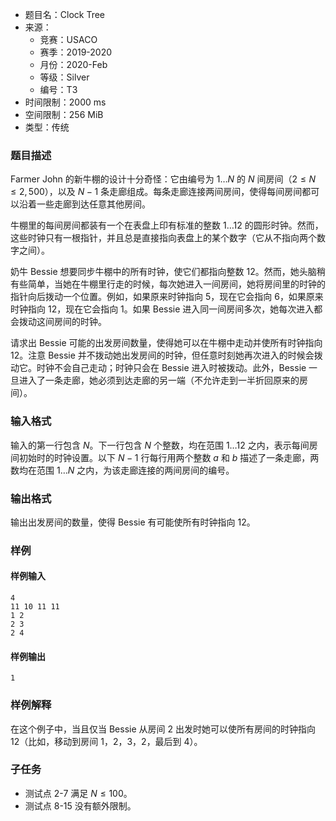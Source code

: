 - 题目名：Clock Tree
- 来源：
  - 竞赛：USACO
  - 赛季：2019-2020
  - 月份：2020-Feb
  - 等级：Silver
  - 编号：T3
- 时间限制：2000 ms
- 空间限制：256 MiB
- 类型：传统

### 题目描述
Farmer John 的新牛棚的设计十分奇怪：它由编号为 $1\ldots N$ 的 $N$ 间房间（$2\leq N\leq 2,500$），以及 $N−1$ 条走廊组成。每条走廊连接两间房间，使得每间房间都可以沿着一些走廊到达任意其他房间。

牛棚里的每间房间都装有一个在表盘上印有标准的整数 $1\ldots 12$ 的圆形时钟。然而，这些时钟只有一根指针，并且总是直接指向表盘上的某个数字（它从不指向两个数字之间）。

奶牛 Bessie 想要同步牛棚中的所有时钟，使它们都指向整数 $12$。然而，她头脑稍有些简单，当她在牛棚里行走的时候，每次她进入一间房间，她将房间里的时钟的指针向后拨动一个位置。例如，如果原来时钟指向 $5$，现在它会指向 $6$，如果原来时钟指向 $12$，现在它会指向 $1$。如果 Bessie 进入同一间房间多次，她每次进入都会拨动这间房间的时钟。

请求出 Bessie 可能的出发房间数量，使得她可以在牛棚中走动并使所有时钟指向 $12$。注意 Bessie 并不拨动她出发房间的时钟，但任意时刻她再次进入的时候会拨动它。时钟不会自己走动；时钟只会在 Bessie 进入时被拨动。此外，Bessie 一旦进入了一条走廊，她必须到达走廊的另一端（不允许走到一半折回原来的房间）。
### 输入格式
输入的第一行包含 $N$。下一行包含 $N$ 个整数，均在范围 $1\ldots 12$ 之内，表示每间房间初始时的时钟设置。以下 $N−1$ 行每行用两个整数 $a$ 和 $b$ 描述了一条走廊，两数均在范围 $1\ldots N$ 之内，为该走廊连接的两间房间的编号。
### 输出格式
输出出发房间的数量，使得 Bessie 有可能使所有时钟指向 $12$。
### 样例
#### 样例输入
```
4
11 10 11 11
1 2
2 3
2 4
```
#### 样例输出
```
1
```
### 样例解释
在这个例子中，当且仅当 Bessie 从房间 $2$ 出发时她可以使所有房间的时钟指向 $12$（比如，移动到房间 $1$，$2$，$3$，$2$，最后到 $4$）。
### 子任务
- 测试点 $2$-$7$ 满足 $N\leq 100$。
- 测试点 $8$-$15$ 没有额外限制。
